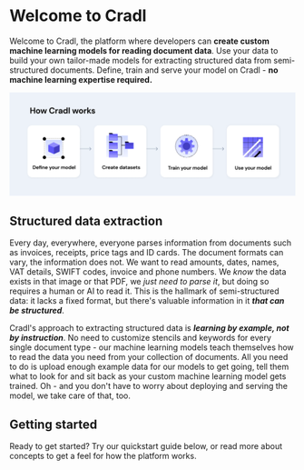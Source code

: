 # Welcome to Cradl

Welcome to Cradl, the platform where developers can **create custom machine learning models for reading document data**. Use your data to build your own tailor-made models for extracting structured data from semi-structured documents. Define, train and serve your model on Cradl - **no machine learning expertise required.**

![](.gitbook/assets/image-2-.png)

## Structured data extraction

Every day, everywhere, everyone parses information from documents such as invoices, receipts, price tags and ID cards. The document formats can vary, the information does not. We want to read amounts, dates, names, VAT details, SWIFT codes, invoice and phone numbers. We _know_ the data exists in that image or that PDF, we _just need to parse it_, but doing so requires a human or AI to read it. This is the hallmark of semi-structured data: it lacks a fixed format, but there's valuable information in it _**that can be structured**_.

Cradl's approach to extracting structured data is _**learning by example, not by instruction**_. No need to customize stencils and keywords for every single document type - our machine learning models teach themselves how to read the data you need from your collection of documents. All you need to do is upload enough example data for our models to get going, tell them what to look for and sit back as your custom machine learning model gets trained. Oh - and you don't have to worry about deploying and serving the model, we take care of that, too.

## Getting started

Ready to get started? Try our quickstart guide below, or read more about concepts to get a feel for how the platform works.

